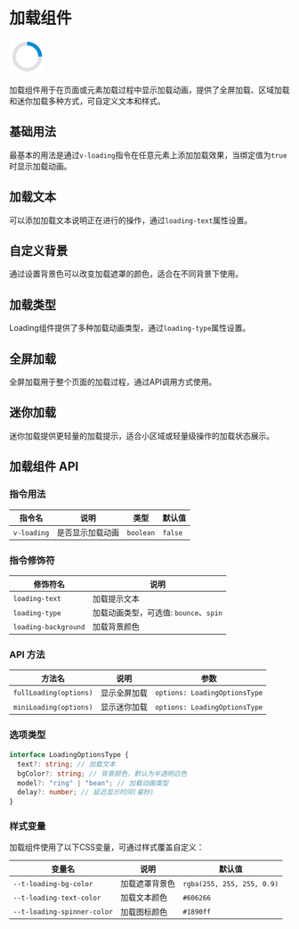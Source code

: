 <script setup lang="ts">
import loadingBasic from '../examples/loading/basic.vue'
import loadingText from '../examples/loading/text.vue'
import loadingBackground from '../examples/loading/background.vue'
import loadingTypes from '../examples/loading/types.vue'
import loadingFullscreen from '../examples/loading/fullscreen.vue'
import loadingMini from '../examples/loading/mini.vue'
</script>

# 加载组件

![加载组件](/components/loading.png)

加载组件用于在页面或元素加载过程中显示加载动画，提供了全屏加载、区域加载和迷你加载多种方式，可自定义文本和样式。

## 基础用法

最基本的用法是通过`v-loading`指令在任意元素上添加加载效果，当绑定值为`true`时显示加载动画。

<ClientOnly>
  <demo :component="loadingBasic" name="loading" examples="basic" />
</ClientOnly>

## 加载文本

可以添加加载文本说明正在进行的操作，通过`loading-text`属性设置。

<ClientOnly>
  <demo :component="loadingText" name="loading" examples="text" />
</ClientOnly>

## 自定义背景

通过设置背景色可以改变加载遮罩的颜色，适合在不同背景下使用。

<ClientOnly>
  <demo :component="loadingBackground" name="loading" examples="background" />
</ClientOnly>

## 加载类型

Loading组件提供了多种加载动画类型，通过`loading-type`属性设置。

<ClientOnly>
  <demo :component="loadingTypes" name="loading" examples="types" />
</ClientOnly>

## 全屏加载

全屏加载用于整个页面的加载过程，通过API调用方式使用。

<ClientOnly>
  <demo :component="loadingFullscreen" name="loading" examples="fullscreen" />
</ClientOnly>

## 迷你加载

迷你加载提供更轻量的加载提示，适合小区域或轻量级操作的加载状态展示。

<ClientOnly>
  <demo :component="loadingMini" name="loading" examples="mini" />
</ClientOnly>

## 加载组件 API

### 指令用法

| 指令名      | 说明             | 类型      | 默认值  |
| ----------- | ---------------- | --------- | ------- |
| `v-loading` | 是否显示加载动画 | `boolean` | `false` |

### 指令修饰符

| 修饰符名             | 说明                                   |
| -------------------- | -------------------------------------- |
| `loading-text`       | 加载提示文本                           |
| `loading-type`       | 加载动画类型，可选值: `bounce`、`spin` |
| `loading-background` | 加载背景颜色                           |

### API 方法

| 方法名                 | 说明         | 参数                          |
| ---------------------- | ------------ | ----------------------------- |
| `fullLoading(options)` | 显示全屏加载 | `options: LoadingOptionsType` |
| `miniLoading(options)` | 显示迷你加载 | `options: LoadingOptionsType` |

### 选项类型

```typescript
interface LoadingOptionsType {
  text?: string; // 加载文本
  bgColor?: string; // 背景颜色，默认为半透明白色
  model?: "ring" | "bean"; // 加载动画类型
  delay?: number; // 延迟显示时间(毫秒)
}
```

### 样式变量

加载组件使用了以下CSS变量，可通过样式覆盖自定义：

| 变量名                      | 说明           | 默认值                     |
| --------------------------- | -------------- | -------------------------- |
| `--t-loading-bg-color`      | 加载遮罩背景色 | `rgba(255, 255, 255, 0.9)` |
| `--t-loading-text-color`    | 加载文本颜色   | `#606266`                  |
| `--t-loading-spinner-color` | 加载图标颜色   | `#1890ff`                  |
